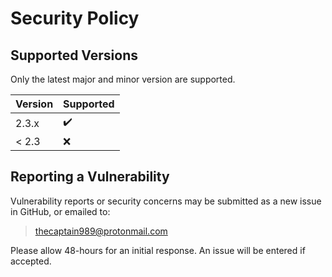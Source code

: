 # Security Policy

## Supported Versions

Only the latest major and minor version are supported.

| Version | Supported          |
| ------- | ------------------ |
| 2.3.x   | :heavy_check_mark: |
| < 2.3   | :x:                |

## Reporting a Vulnerability

Vulnerability reports or security concerns may be submitted as a new issue in GitHub, or emailed to:

>thecaptain989@protonmail.com

Please allow 48-hours for an initial response. An issue will be entered if accepted.
